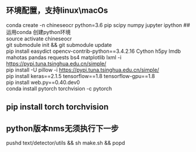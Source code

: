 ## 环境配置，支持linux\macOs      
conda create -n chineseocr python=3.6 pip scipy numpy jupyter ipython ##运用conda 创建python环境      
source activate chineseocr      
git submodule init && git submodule update      
pip install easydict opencv-contrib-python==3.4.2.16 Cython h5py lmdb mahotas pandas requests bs4 matplotlib lxml -i https://pypi.tuna.tsinghua.edu.cn/simple/        
pip install -U pillow -i https://pypi.tuna.tsinghua.edu.cn/simple/      
pip install keras==2.1.5 tensorflow==1.8 tensorflow-gpu==1.8      
pip install web.py==0.40.dev0       
conda install pytorch torchvision -c pytorch          
## pip install torch torchvision   
## python版本nms无须执行下一步      
pushd text/detector/utils && sh make.sh && popd      


